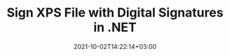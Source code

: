 ---
############################# Static ############################
layout: "autogen-gist"
date: 2021-10-02T14:22:14+03:00
draft: false
path: "total/net/signature/xps/"
other_out_formats: "PDF WORD EXCEL DOC DOCX DOCM DOT DOTM DOTX XLS XLSB XLSM XLSX XLTM XLTX PPT PPTX PPS PPSX POTX POTM CMX BMP JPEG GIF PNG WEBP TIFF WMF PSD SVG ODP OTP ODS OTS ODT OTT IMAGE"
ad_headline: "Digitally Sign XPS | .NET"
ad_description: "Add, edit, search, verify & delete digital signatures from XPS in C# .NET"

############################# Head ############################
head_title: "Add Digital Signatures to XPS File Viewer in C#, VB.NET"
head_description: "C# .NET Digital Signature API to add, edit, search, verify & delete digital signatures in a XPS file. Digitally sign documents with barcode, image, text, stamp, metadata, QR-code and form field signatures."

############################# Header ############################
title: "Sign XPS File with Digital Signatures in .NET"
description: "Digitally sign and verify signatures in a XPS file and various other document formats within C#, ASP.NET, VB.NET & Xamarin applications. Implement Barcode, Text, Image, Metadata, QR Code, Form Field and stamp signatures in multiple forms by setting up customized text, font style, colors and adjusting advanced e-signatures properties in the document."

############################# SubMenu ############################
submenu:
    enable: false

############################# Content ############################
content:
    enable: true
    block:
    - title_left: "How to Digitally Sign XPS Files in C#"
      content_left: |
          [Conholdate.Total for .NET](https://products.conholdate.com/total/net/) supports signing XPS documents with digital signatures using a few lines of C# .NET code.

          -   Instantiate **Signature** with input document
          -   Instantiate **DigitalSignOptions** object with certificate details
          -   Call **Sign** method of **Signature** class and pass **DigitalSignOptions** to it
          -   Set options to view signed document as HTML
          
      title_right: "APIs Download & Installation Instructions"
      content_right: |
          The following piece of code requires `GroupDocs.Signature` & `GroupDocs.Viewer` namespaces. You can get the respective files from the [downloads](https://downloads.conholdate.com/total/net) or fetch the whole package from [NuGet](https://www.nuget.org/packages/Conholdate.Total/).
          
          Sign your digtial documents with Barcode, Text, Image, Metadata, QR Code, Form Field and stamp signatures on operating systems such as Windows, Linux or macOS while using platforms such as Windows Azure, Mono and Xamarin.
          
      gisthash: "95d923d0c843df75412574e6571f9534"
      gistfile: "add-digital-signatures-to-pdf.cs"

    - title_left: "Search Barcode Signatures in PDF File in C#"
      content_left: |
          Search a wide variety of e-signature types from a digitally signed PDF document by setting up advanced signatures manipulation options and search filters to get a list of electronic signatures that match with the search criterion.

          -   Instantiate **Signature** with input document
          -   Instantiate **DigitalSearchOptions** object as per requirements and specified search options
          -   Call **Search** method of **Signature** class instance and pass **DigitalSearchOptions** to it
        
      title_right: "Sign, Verify, Update & Delete Signatures"
      content_right: |
          Using Conholdate.com APIs – developers can implement different signatures customization options to add and view e-signatures from a wide range of popular document file formats.
          
          Users can also search and verify some specific signatures from an already signed digital document; manipulate signatures based on size or textual content and delete any signatures from the same document.
          
      gisthash: "89f71572ba0f6f90697aa9a661ebcab0"
      gistfile: "search-barcode-signatures-in-pdf-file.cs"

############################# About Formats ############################
about_formats:
    enable: false
############################# More Formats ############################
more_formats:
    enable: true
    auto: false
    other_out_formats: PDF WORD EXCEL DOC DOCX DOCM DOT DOTM DOTX XLS XLSB XLSM XLSX XLTM XLTX PPT PPTX PPS PPSX POTX POTM CDR BMP JPEG GIF PNG WEBP TIFF WMF PSD SVG ODP OTP ODS OTS ODT OTT IMAGE
############################# Back to top ###############################
back_to_top:
  enable: true
---